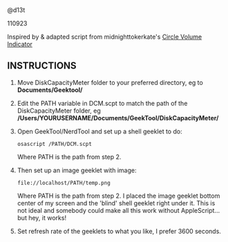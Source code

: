 @d13t

110923

Inspired by & adapted script from midnighttokerkate's [Circle Volume Indicator](http://www.macosxtips.co.uk/geeklets/system/circle-volume-indicator/)

INSTRUCTIONS
------------

1.	Move DiskCapacityMeter folder to your preferred directory, eg to **Documents/Geektool/**

2.	Edit the PATH variable in DCM.scpt to match the path of the DiskCapacityMeter folder,
	eg **/Users/YOURUSERNAME/Documents/GeekTool/DiskCapacityMeter/**

3.	Open GeekTool/NerdTool and set up a shell geeklet to do:

	`osascript /PATH/DCM.scpt`

	Where PATH is the path from step 2.

4.	Then set up an image geeklet with image:

	`file://localhost/PATH/temp.png`

	Where PATH is the path from step 2. I placed the image geeklet bottom center of my screen and the 'blind' shell geeklet right under it. This is not ideal and somebody could make all this work without AppleScript… but hey, it works! 

5. 	Set refresh rate of the geeklets to what you like, I prefer 3600 seconds.